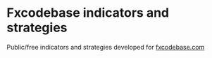 # Fxcodebase indicators and strategies
Public/free indicators and strategies developed for [fxcodebase.com](http://www.fxcodebase.com)
